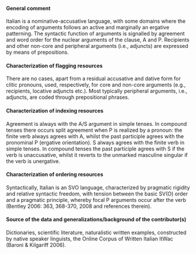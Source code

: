 #### General comment

Italian is a nominative-accusative language, with some domains where the
encoding of arguments follows an active and marginally an ergative patterning.
The syntactic function of arguments is signalled by agreement and word order for
the nuclear arguments of the clause, A and P. Recipients and other non-core and
peripheral arguments (i.e., adjuncts) are expressed by means of prepositions.

#### Characterization of flagging resources

There are no cases, apart from a residual accusative and dative form for clitic
pronouns, used, respectively, for core and non-core arguments (e.g., recipients,
locative adjuncts etc.). Most typically peripheral arguments, i.e., adjuncts,
are coded through prepositional phrases.

#### Characterization of indexing resources

Agreement is always with the A/S argument in simple tenses. In compound tenses
there occurs split agreement when P is realized by a pronoun: the finite verb
always agrees with A, whilst the past participle agrees with the pronominal
P (ergative orientation). S always agrees with the finite verb in simple tenses.
In compound tenses the past participle agrees with S if the verb is
unaccusative, whilst it reverts to the unmarked masculine singular if the verb
is unergative.

#### Characterization of ordering resources

Syntactically, Italian is an SVO language, characterized by pragmatic rigidity
and relative syntactic freedom, with tension between the basic SV(O) order and
a pragmatic principle, whereby focal P arguments occur after the verb (Bentley
2006: 363, 368-370, 2008 and references therein).

#### Source of the data and generalizations/background of the contributor(s)

Dictionaries, scientific literature, naturalistic written examples, constructed
by native speaker linguists, the Online Corpus of Written Italian ItWac (Baroni
& Kilgariff 2006).
